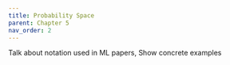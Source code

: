 ```yaml
---
title: Probability Space 
parent: Chapter 5
nav_order: 2
---
```


Talk about notation used in ML papers, Show concrete examples